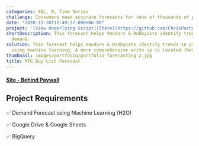 ```yaml
---
categories: SQL, R, Time Series
challenge: Consumers need accurate forecasts for tens of thousands of products updated daily.
date: "2020-11-30T12:49:27.000+06:00"
project: '[View Underlying Script]([here](https://github.com/ChrisPachulski/Ecommerce/blob/master/h20_ensemble.R))'
shortDescription: This forecast helps Vendors & Hobbyists identify trends in product
  demand.
solution: This forecast helps Vendors & Hobbyists identify trends in product demand
  using machine learning. A more comprehensive write up is located [here](https://twitter.com/WolfOfTinStreet/status/1381822936747814912?s=20&t=ZWYmhZCHdY52SO7_HYQGWg).
thumbnail: images/portfolio/portfolio-forecasting-2.jpg
title: MTG Buy List Forecast
---
```




#### [Site - Behind Paywall](https://www.mtgban.com/newspaper?page=ensemble_forecast)

## Project Requirements

✅ Demand Forecast using Machine Learning (H2O)

✅ Google Drive & Google Sheets

✅ BigQuery